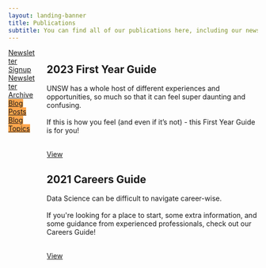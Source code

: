```yaml
---
layout: landing-banner
title: Publications
subtitle: You can find all of our publications here, including our newsletters and guides!
---
```


<div class="hero-body background-shade">
    <div class="container">
        <div class="columns">
            <div class="column is-10 is-offset-1">
                <div class="columns featured-post is-multiline">
                    <div class="column is-12 post" style="padding-bottom: 5%">
                        <article class="columns featured">
                            <div class="column is-3 featured-content va centered">
                                <a href="/contact" class="button is-warning is-large is-fullwidth">Newsletter Signup</a>
                            </div>
                            <div class="column is-3 featured-content va centered">
                                <a href="https://us19.campaign-archive.com/home/?u=8dc568d0db37b26ed75ba4d94&id=01f8128da2" target="_blank" class="button is-warning is-large is-fullwidth">Newsletter Archive</a>
                            </div>
                            <div class="column is-3 featured-content va centered">
                                <a href="/blog" class="button is-large is-fullwidth" style="background-color: #ffa64d">Blog Posts</a>
                            </div>
                            <div class="column is-3 featured-content va centered">
                                <a href="/blog/topics" class="button is-large is-fullwidth" style="background-color: #ffa64d">Blog Topics</a>
                            </div>
                        </article>
                    </div>
                    <div class="column is-12 post">
                        <article class="columns featured">
                            <div class="column is-6 featured-content va centered">
                                <div>
                                    <h1 class="title post-title">2023 First Year Guide</h1>
                                    <p class="post-excerpt">
                                        UNSW has a whole host of different experiences and opportunities, so much so that it can feel super daunting and confusing.
                                        <br><br>
                                        If this is how you feel (and even if it’s not) - this First Year Guide is for you!
                                    </p>
                                    <br>
                                    <a href="first-year-guide" class="button is-primary">View</a>
                                    <br> 
                                </div>
                            </div>
                            <div class="column is-6 featured-content va centered">
                                <h1 class="title post-title">2021 Careers Guide</h1>
                                <p class="post-excerpt">
                                    Data Science can be difficult to navigate career-wise. 
                                    <br><br>
                                    If you're looking for a place to start, some extra information, and some guidance from experienced professionals, check out our Careers Guide!
                                </p>
                                <br>
                                <a href="careers-guide" class="button is-primary">View</a>
                                <br>
                            </div>
                        </article>
                    </div>
                </div>
            </div>
        </div>
    </div>
</div>
